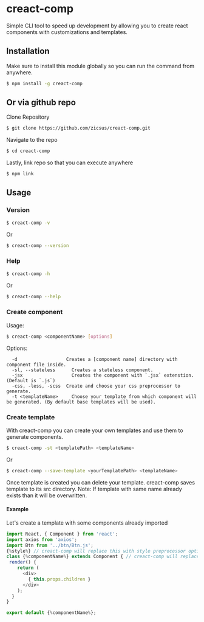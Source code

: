 # creact-comp
Simple CLI tool to speed up development by allowing you to create react components with customizations and templates.

## Installation
Make sure to install this module globally so you can run the command from anywhere.
```bash
$ npm install -g creact-comp
```
## Or via github repo
Clone Repository
```bash
$ git clone https://github.com/zicsus/creact-comp.git
```
Navigate to the repo
```bash
$ cd creact-comp
```
Lastly, link repo so that you can execute anywhere
```bash
$ npm link
```

## Usage

### Version
```bash
$ creact-comp -v
```
Or
```bash
$ creact-comp --version
```

### Help
```bash
$ creact-comp -h
```
Or
```bash
$ creact-comp --help
```


### Create component
Usage: 
```bash
$ creact-comp <componentName> [options]
```
Options:

      -d                  Creates a [component name] directory with component file inside.
      -sl, --stateless      Creates a stateless component.
      -jsx                  Creates the component with `.jsx` extenstion. (Default is `.js`)
      -css, -less, -scss  Create and choose your css preprocessor to generate.
      -t <templateName>     Choose your template from which component will be generated. (By default base templates will be used).

### Create template
With creact-comp you can create your own templates and use them to generate components.
```bash
$ creact-comp -st <templatePath> <templateName>
```
Or
```bash
$ creact-comp --save-template <yourTemplatePath> <templateName>
```
Once template is created you can delete your template. creact-comp saves template to its src directory.
Note: If template with same name already exists than it will be overwritten.

#### Example
Let's create a template with some components already imported
```js
import React, { Component } from 'react';
import axios from 'axios';
import Btn from '../btn/Btn.js';
{%style%} // creact-comp will replace this with style preprocessor option. If you don't want this you can simply remove this.
class {%componentName%} extends Component { // creact-comp will replace this with componentName.
 render() {
    return (
      <div>
        { this.props.children }
      </div>
    );
  }
}

export default {%componentName%};
```